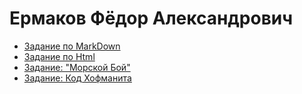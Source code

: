 # Ермаков Фёдор Александрович
+ [Задание по MarkDown](ABOUT_md.md)
+ [Задание по Html](ABOUT_html.html)
+ [Задание: "Морской Бой"](battleship.html)
+ [Задание: Код Хофманита](TASK4.md)
